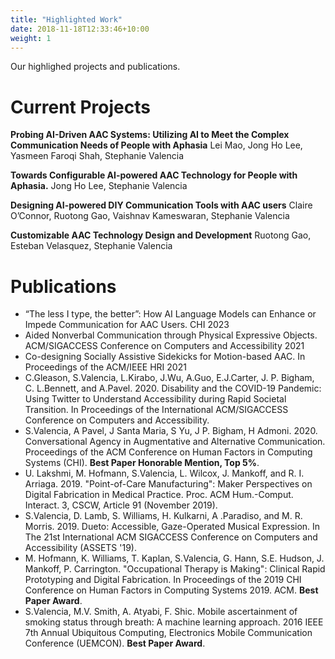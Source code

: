 ```yaml
---
title: "Highlighted Work"
date: 2018-11-18T12:33:46+10:00
weight: 1
---
```


Our highlighed projects and publications.

# Current Projects

**Probing AI-Driven AAC Systems: Utilizing AI to Meet the Complex Communication Needs of People with Aphasia**
Lei Mao, Jong Ho Lee, Yasmeen Faroqi Shah, Stephanie Valencia

**Towards Configurable AI-powered AAC Technology for People with Aphasia.**  Jong Ho Lee, Stephanie Valencia

**Designing AI-powered DIY Communication Tools with AAC users**
Claire O’Connor, Ruotong Gao, Vaishnav Kameswaran, Stephanie Valencia

**Customizable AAC Technology Design and Development** Ruotong Gao, Esteban Velasquez, Stephanie Valencia



# Publications

- “The less I type, the better”: How AI Language Models can Enhance or Impede Communication for AAC Users. CHI 2023
- Aided Nonverbal Communication through Physical Expressive Objects.  ACM/SIGACCESS Conference on Computers and Accessibility 2021
- Co-designing Socially Assistive Sidekicks for Motion-based AAC. In Proceedings of the ACM/IEEE HRI 2021
- C.Gleason, S.Valencia, L.Kirabo, J.Wu, A.Guo, E.J.Carter, J. P. Bigham, C. L.Bennett, and A.Pavel. 2020. Disability and the COVID-19 Pandemic: Using Twitter to Understand Accessibility during Rapid Societal Transition. In Proceedings of the International ACM/SIGACCESS Conference on Computers and Accessibility.
- S.Valencia, A Pavel, J Santa Maria, S Yu, J P. Bigham, H Admoni. 2020. Conversational Agency in Augmentative and Alternative Communication. Proceedings of the ACM Conference on Human Factors in Computing Systems (CHI). **Best Paper Honorable Mention, Top 5%**.
- U. Lakshmi, M. Hofmann, S.Valencia, L. Wilcox, J. Mankoff, and R. I. Arriaga. 2019. "Point-of-Care Manufacturing": Maker Perspectives on Digital Fabrication in Medical Practice. Proc. ACM Hum.-Comput. Interact. 3, CSCW, Article 91 (November 2019).
- S.Valencia, D. Lamb, S. Williams, H. Kulkarni, A .Paradiso, and M. R. Morris. 2019. Dueto: Accessible, Gaze-Operated Musical Expression. In The 21st International ACM SIGACCESS Conference on Computers and Accessibility (ASSETS '19).
- M. Hofmann, K. Williams, T. Kaplan, S.Valencia, G. Hann, S.E. Hudson, J. Mankoff, P. Carrington. "Occupational Therapy is Making": Clinical Rapid Prototyping and Digital Fabrication. In Proceedings of the 2019 CHI Conference on Human Factors in Computing Systems 2019. ACM. **Best Paper Award**.
- S.Valencia, M.V. Smith, A. Atyabi, F. Shic. Mobile ascertainment of smoking status through breath: A machine learning approach. 2016 IEEE 7th Annual Ubiquitous Computing, Electronics Mobile Communication Conference (UEMCON). **Best Paper Award**.
